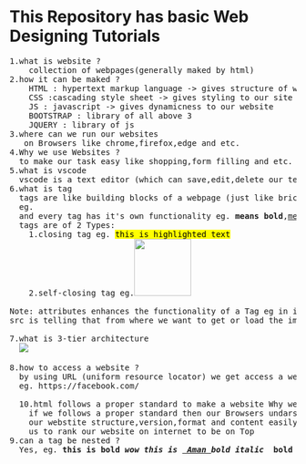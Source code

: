 # This Repository has basic Web Designing Tutorials
<pre>1.what is website ?
    collection of webpages(generally maked by html)
2.how it can be maked ?
    HTML : hypertext markup language -> gives structure of website 
    CSS :cascading style sheet -> gives styling to our site
    JS : javascript -> gives dynamicness to our website 
    BOOTSTRAP : library of all above 3 
    JQUERY : library of js 
3.where can we run our websites 
   on Browsers like chrome,firefox,edge and etc.
4.Why we use Websites ?
  to make our task easy like shopping,form filling and etc.
5.what is vscode 
  vscode is a text editor (which can save,edit,delete our text)
6.what is tag
  tags are like building blocks of a webpage (just like brick in house)
  eg. <tagname attribute="value"></tagname>
  and every tag has it's own functionality eg. <b>means bold</b>,<u>means underline</u> etc.
  tags are of 2 Types:
    1.closing tag eg. <mark>this is highlighted text</mark>
    2.self-closing tag eg.<img src="" width="100px" height="100px"/>

Note: attributes enhances the functionality of a Tag eg in img tag above
src is telling that from where we want to get or load the image

7.what is 3-tier architecture
  <img src="three-tier.png">

8.how to access a website ?
  by using URL (uniform resource locator) we get access a webpage or website.
  eg. https://facebook.com/

  10.html follows a proper standard to make a website Why we follow that ?
    if we follows a proper standard then our Browsers undarstands 
    our webstite structure,version,format and content easily which helps 
    us to rank our website on internet to be on Top    
9.can a tag be nested ?
  Yes, eg. <b>this is bold<i> wow this is <u> Aman </u>bold italic </i> bold again </b>
</pre>